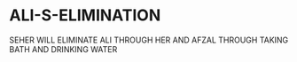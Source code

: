 # ALI-S-ELIMINATION
SEHER WILL ELIMINATE ALI THROUGH HER AND AFZAL THROUGH TAKING BATH AND DRINKING WATER
